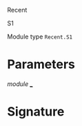 Recent

S1

Module type `Recent.S1`

# Parameters

<a id="argument-1-_"></a>

###### module [_](Recent.module-type-S1.argument-1-_.md)

# Signature
